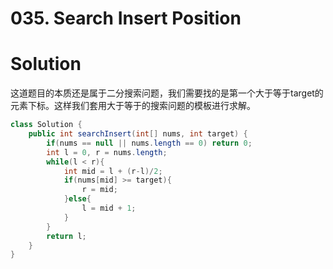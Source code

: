 # 035. Search Insert Position

# Solution

这道题目的本质还是属于二分搜索问题，我们需要找的是第一个大于等于target的元素下标。这样我们套用大于等于的搜索问题的模板进行求解。

```java
class Solution {
    public int searchInsert(int[] nums, int target) {
        if(nums == null || nums.length == 0) return 0;
        int l = 0, r = nums.length;
        while(l < r){
            int mid = l + (r-l)/2;
            if(nums[mid] >= target){
                r = mid;
            }else{
                l = mid + 1;
            }
        }
        return l;
    }
}
```

